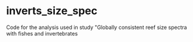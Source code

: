 # inverts_size_spec
Code for the analysis used in study "Globally consistent reef size spectra with fishes and invertebrates
